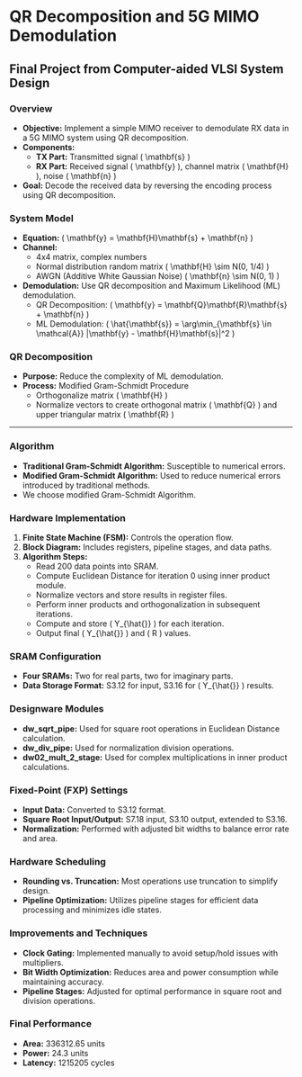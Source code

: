 # QR Decomposition and 5G MIMO Demodulation
## Final Project from Computer-aided VLSI System Design
### Overview
- **Objective:** Implement a simple MIMO receiver to demodulate RX data in a 5G MIMO system using QR decomposition.
- **Components:**
  - **TX Part:** Transmitted signal \( \mathbf{s} \)
  - **RX Part:** Received signal \( \mathbf{y} \), channel matrix \( \mathbf{H} \), noise \( \mathbf{n} \)
- **Goal:** Decode the received data by reversing the encoding process using QR decomposition.

### System Model
- **Equation:** \( \mathbf{y} = \mathbf{H}\mathbf{s} + \mathbf{n} \)
- **Channel:**
  - 4x4 matrix, complex numbers
  - Normal distribution random matrix \( \mathbf{H} \sim N(0, 1/4) \)
  - AWGN (Additive White Gaussian Noise) \( \mathbf{n} \sim N(0, 1) \)
- **Demodulation:** Use QR decomposition and Maximum Likelihood (ML) demodulation.
  - QR Decomposition: \( \mathbf{y} = \mathbf{Q}\mathbf{R}\mathbf{s} + \mathbf{n} \)
  - ML Demodulation: \( \hat{\mathbf{s}} = \arg\min_{\mathbf{s} \in \mathcal{A}} \|\mathbf{y} - \mathbf{H}\mathbf{s}\|^2 \)

### QR Decomposition
- **Purpose:** Reduce the complexity of ML demodulation.
- **Process:** Modified Gram-Schmidt Procedure
  - Orthogonalize matrix \( \mathbf{H} \)
  - Normalize vectors to create orthogonal matrix \( \mathbf{Q} \) and upper triangular matrix \( \mathbf{R} \)

---
### Algorithm
- **Traditional Gram-Schmidt Algorithm:** Susceptible to numerical errors.
- **Modified Gram-Schmidt Algorithm:** Used to reduce numerical errors introduced by traditional methods.
- We choose modified Gram-Schmidt Algorithm.

### Hardware Implementation
1. **Finite State Machine (FSM):** Controls the operation flow.
2. **Block Diagram:** Includes registers, pipeline stages, and data paths.
3. **Algorithm Steps:**
   - Read 200 data points into SRAM.
   - Compute Euclidean Distance for iteration 0 using inner product module.
   - Normalize vectors and store results in register files.
   - Perform inner products and orthogonalization in subsequent iterations.
   - Compute and store \( Y_{\hat{}} \) for each iteration.
   - Output final \( Y_{\hat{}} \) and \( R \) values.

### SRAM Configuration
- **Four SRAMs:** Two for real parts, two for imaginary parts.
- **Data Storage Format:** S3.12 for input, S3.16 for \( Y_{\hat{}} \) results.

### Designware Modules
- **dw_sqrt_pipe:** Used for square root operations in Euclidean Distance calculation.
- **dw_div_pipe:** Used for normalization division operations.
- **dw02_mult_2_stage:** Used for complex multiplications in inner product calculations.

### Fixed-Point (FXP) Settings
- **Input Data:** Converted to S3.12 format.
- **Square Root Input/Output:** S7.18 input, S3.10 output, extended to S3.16.
- **Normalization:** Performed with adjusted bit widths to balance error rate and area.

### Hardware Scheduling
- **Rounding vs. Truncation:** Most operations use truncation to simplify design.
- **Pipeline Optimization:** Utilizes pipeline stages for efficient data processing and minimizes idle states.

### Improvements and Techniques
- **Clock Gating:** Implemented manually to avoid setup/hold issues with multipliers.
- **Bit Width Optimization:** Reduces area and power consumption while maintaining accuracy.
- **Pipeline Stages:** Adjusted for optimal performance in square root and division operations.

### Final Performance
- **Area:** 336312.65 units
- **Power:** 24.3 units
- **Latency:** 1215205 cycles
